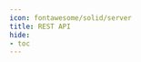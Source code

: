```yaml
---
icon: fontawesome/solid/server
title: REST API
hide:
- toc
---
```


#

<swagger-ui src="./swagger.json">

